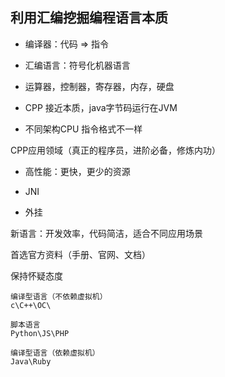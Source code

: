 ## 利用汇编挖掘编程语言本质



* 编译器：代码 => 指令

* 汇编语言：符号化机器语言
* 运算器，控制器，寄存器，内存，硬盘
* CPP 接近本质，java字节码运行在JVM
* 不同架构CPU 指令格式不一样



CPP应用领域（真正的程序员，进阶必备，修炼内功）

* 高性能：更快，更少的资源
* JNI

* 外挂



新语言：开发效率，代码简洁，适合不同应用场景



首选官方资料（手册、官网、文档）

保持怀疑态度



```
编译型语言（不依赖虚拟机）
c\C++\OC\

脚本语言
Python\JS\PHP

编译型语言（依赖虚拟机）
Java\Ruby
```


